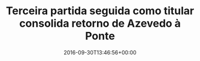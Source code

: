 ---
layout: post
title: "Terceira partida seguida como titular consolida retorno de Azevedo à Ponte "
date: 2016-09-30T13:46:56+00:00
external_link: "http://globoesporte.globo.com/sp/campinas-e-regiao/futebol/times/ponte-preta/noticia/2016/09/terceira-partida-seguida-como-titular-consolida-retorno-de-azevedo-ponte.html"
categories: news globo.com
---
